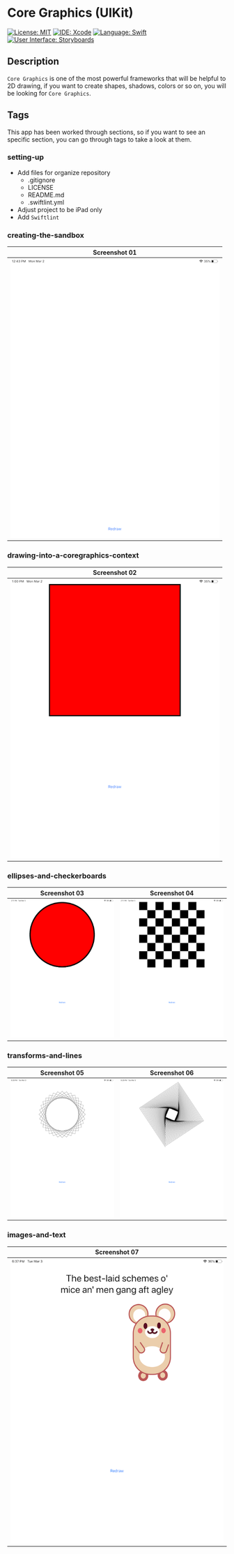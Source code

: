 # Core Graphics (UIKit)
[![License: MIT](https://img.shields.io/badge/License-MIT-yellow.svg)](https://opensource.org/licenses/MIT)
[![IDE: Xcode](https://img.shields.io/badge/IDE-Xcode%2011-blue.svg)](https://developer.apple.com/xcode/)
[![Language: Swift](https://img.shields.io/badge/Language-Swift-red.svg)](https://swift.org/blog/)
[![User Interface: Storyboards](https://img.shields.io/badge/User%20Interface-Storyboards-green)](https://developer.apple.com/xcode/interface-builder/)

## Description
`Core Graphics` is one of the most powerful frameworks that will be helpful to 2D drawing, if you want to create shapes, shadows, colors or so on, you will be looking for `Core Graphics`.

## Tags
This app has been worked through sections, so if you want to see an specific section, you can go through tags to take a look at them.

### setting-up
* Add files for organize repository
    * .gitignore
    * LICENSE
    * README.md
    * .swiftlint.yml
* Adjust project to be iPad only
* Add `Swiftlint`

### creating-the-sandbox
| Screenshot 01 |
| ------------- |
| ![ss01](.screenshots/ss01.png) |

### drawing-into-a-coregraphics-context
| Screenshot 02 |
| ------------- |
| ![ss02](.screenshots/ss02.png) |

### ellipses-and-checkerboards
| Screenshot 03 | Screenshot 04 |
| ------------- | ------------- |
| ![ss03](.screenshots/ss03.png) | ![ss04](.screenshots/ss04.png) |

### transforms-and-lines
| Screenshot 05 | Screenshot 06 |
| ------------- | ------------- |
| ![ss05](.screenshots/ss05.png) | ![ss06](.screenshots/ss06.png) |

### images-and-text
| Screenshot 07 |
| ------------- |
| ![ss07](.screenshots/ss07.png) |